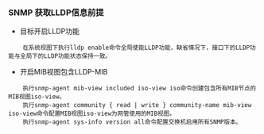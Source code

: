 ### SNMP 获取LLDP信息前提
- 目标开启LLDP功能
```
    在系统视图下执行lldp enable命令全局使能LLDP功能，缺省情况下，接口下的LLDP功能与全局下的LLDP功能状态保持一致。
```

- 开启MIB视图包含LLDP-MIB

```
    执行snmp-agent mib-view included iso-view iso命令创建包含所有MIB节点的MIB视图iso-view。
    执行snmp-agent community { read | write } community-name mib-view iso-view命令配置MIB视图iso-view为网管使用的MIB视图。
    执行snmp-agent sys-info version all命令配置交换机启用所有SNMP版本。
```